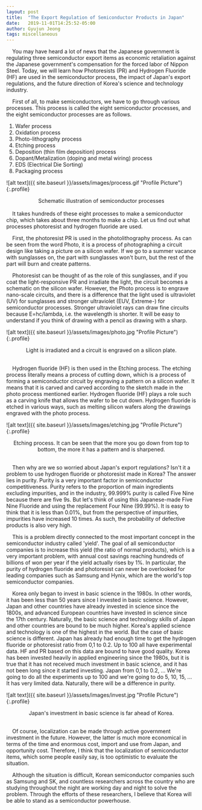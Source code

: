 ```yaml
---
layout: post
title:  "The Export Regulation of Semiconductor Products in Japan"
date:   2019-11-01T14:25:52-05:00
author: Gyujun Jeong
tags: miscellaneous
---
```

&nbsp;&nbsp;&nbsp;&nbsp;You may have heard a lot of news that the Japanese government is regulating three semiconductor export items as economic retaliation against the Japanese government's compensation for the forced labor of Nippon Steel. Today, we will learn how Photoresists (PR) and Hydrogen Fluoride (HF) are used in the semiconductor process, the impact of Japan's export regulations, and the future direction of Korea's science and technology industry.<br>


&nbsp;&nbsp;&nbsp;&nbsp;First of all, to make semiconductors, we have to go through various processes. This process is called the eight semiconductor processes, and the eight semiconductor processes are as follows.

1. Wafer process
2. Oxidation process
3. Photo-lithography process
4. Etching process
5. Deposition (thin film deposition) process
6. Dopant/Metalization (doping and metal wiring) process
7. EDS (Electrical Die Sorting)
8. Packaging process

![alt text]({{ site.baseurl }}/assets/images/process.gif "Profile Picture"){:.profile}
<center>Schematic illustration of semiconductor processes</center>
<br>
&nbsp;&nbsp;&nbsp;&nbsp;It takes hundreds of these eight processes to make a semiconductor chip, which takes about three months to make a chip. Let us find out what processes photoresist and hydrogen fluoride are used.

&nbsp;&nbsp;&nbsp;&nbsp;First, the photoresist PR is used in the photolithography process. As can be seen from the word Photo, it is a process of photographing a circuit design like taking a picture on a silicon wafer. If we go to a summer vacance with sunglasses on, the part with sunglasses won't burn, but the rest of the part will burn and create patterns. <br>

&nbsp;&nbsp;&nbsp;&nbsp;Photoresist can be thought of as the role of this sunglasses, and if you coat the light-responsive PR and irradiate the light, the circuit becomes a schematic on the silicon wafer. However, the Photo process is to engrave nano-scale circuits, and there is a difference that the light used is ultraviolet (UV) for sunglasses and stronger ultraviolet (EUV, Extreme-) for semiconductor processes. Stronger ultraviolet rays can draw fine circuits because E=hc/lambda, i.e. the wavelength is shorter. It will be easy to understand if you think of drawing with a pencil as drawing with a sharp.

![alt text]({{ site.baseurl }}/assets/images/photo.jpg "Profile Picture"){:.profile}
<center>Light is irradiated and a circuit is engraved on a silicon plate.</center>
<br>

&nbsp;&nbsp;&nbsp;&nbsp;Hydrogen fluoride (HF) is then used in the Etching process. The etching process literally means a process of cutting down, which is a process of forming a semiconductor circuit by engraving a pattern on a silicon wafer. It means that it is carved and carved according to the sketch made in the photo process mentioned earlier. Hydrogen fluoride (HF) plays a role such as a carving knife that allows the wafer to be cut down. Hydrogen fluoride is etched in various ways, such as melting silicon wafers along the drawings engraved with the photo process.

![alt text]({{ site.baseurl }}/assets/images/etching.jpg "Profile Picture"){:.profile}
<center>Etching process. It can be seen that the more you go down from top to bottom, the more it has a pattern and is sharpened.</center>
<br>

&nbsp;&nbsp;&nbsp;&nbsp;Then why are we so worried about Japan's export regulations? Isn't it a problem to use hydrogen fluoride or photoresist made in Korea? The answer lies in purity. Purity is a very important factor in semiconductor competitiveness. Purity refers to the proportion of main ingredients excluding impurities, and in the industry, 99.999% purity is called Five Nine because there are five 9s. But let's think of using this Japanese-made Five Nine Fluoride and using the replacement Four Nine (99.99%). It is easy to think that it is less than 0.01%, but from the perspective of impurities, impurities have increased 10 times. As such, the probability of defective products is also very high.

&nbsp;&nbsp;&nbsp;&nbsp;This is a problem directly connected to the most important concept in the semiconductor industry called 'yield'. The goal of all semiconductor companies is to increase this yield (the ratio of normal products), which is a very important problem, with annual cost savings reaching hundreds of billions of won per year if the yield actually rises by 1%. In particular, the purity of hydrogen fluoride and photoresist can never be overlooked for leading companies such as Samsung and Hynix, which are the world's top semiconductor companies.

&nbsp;&nbsp;&nbsp;&nbsp;Korea only began to invest in basic science in the 1980s. In other words, it has been less than 50 years since I invested in basic science. However, Japan and other countries have already invested in science since the 1800s, and advanced European countries have invested in science since the 17th century. Naturally, the basic science and technology skills of Japan and other countries are bound to be much higher. Korea's applied science and technology is one of the highest in the world. But the case of basic science is different. Japan has already had enough time to get the hydrogen fluoride or photoresist ratio from 0,1 to 0.2. Up to 100 all have experimental data. HF and PR based on this data are bound to have good quality. Korea has been invested heavily in applied engineering since the 1980s, but it is true that it has not received much investment in basic science, and it has not been long since it started investing. Japan from 0,1 to 0.2, ... We're going to do all the experiments up to 100 and we're going to do 5, 10, 15, ... It has very limited data. Naturally, there will be a difference in purity.

![alt text]({{ site.baseurl }}/assets/images/invest.jpg "Profile Picture"){:.profile}
<center>Japan's investment in basic science is far ahead of Korea.</center>
<br>

&nbsp;&nbsp;&nbsp;&nbsp;Of course, localization can be made through active government investment in the future. However, the latter is much more economical in terms of the time and enormous cost, import and use from Japan, and opportunity cost. Therefore, I think that the localization of semiconductor items, which some people easily say, is too optimistic to evaluate the situation.

&nbsp;&nbsp;&nbsp;&nbsp;Although the situation is difficult, Korean semiconductor companies such as Samsung and SK, and countless researchers across the country who are studying throughout the night are working day and night to solve the problem. Through the efforts of these researchers, I believe that Korea will be able to stand as a semiconductor powerhouse.
